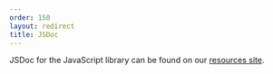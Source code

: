```yaml
---
order: 150
layout: redirect
title: JSDoc
---
```



<p class="lead">JSDoc for the JavaScript library can be found on our <a href="http://resources.cumulocity.com/documentation/jssdk/latest/" target="_blank">resources site</a>.</p>
